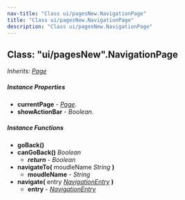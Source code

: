 ```yaml
---
nav-title: "Class ui/pagesNew.NavigationPage"
title: "Class ui/pagesNew.NavigationPage"
description: "Class ui/pagesNew.NavigationPage"
---
```

## Class: "ui/pagesNew".NavigationPage  
_Inherits:_ [_Page_](../../ui/pagesNew/Page.md)

##### Instance Properties
 - **currentPage** - [_Page_](../../ui/pagesNew/Page.md).
 - **showActionBar** - _Boolean_.

##### Instance Functions
 - **goBack()**
 - **canGoBack()** _Boolean_
   - _**return**_ - _Boolean_
 - **navigateTo(** moudleName _String_ **)**
   - **moudleName** - _String_
 - **navigate(** entry [_NavigationEntry_](../../ui/pagesNew/NavigationEntry.md) **)**
   - **entry** - [_NavigationEntry_](../../ui/pagesNew/NavigationEntry.md)